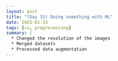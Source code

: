 ```yaml
---
layout: post
title: "(Day 15) Doing something with ML"
date: 2025-01-23
tags: [cv, preprocessing]
summary: |
  * Changed the resolution of the images 
  * Merged datasets
  * Processed data augmentation
---
```


## 